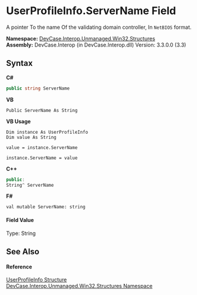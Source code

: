 # UserProfileInfo.ServerName Field
 

A pointer To the name Of the validating domain controller, In `NetBIOS` format.

**Namespace:**&nbsp;<a href="N_DevCase_Interop_Unmanaged_Win32_Structures">DevCase.Interop.Unmanaged.Win32.Structures</a><br />**Assembly:**&nbsp;DevCase.Interop (in DevCase.Interop.dll) Version: 3.3.0.0 (3.3)

## Syntax

**C#**<br />
``` C#
public string ServerName
```

**VB**<br />
``` VB
Public ServerName As String
```

**VB Usage**<br />
``` VB Usage
Dim instance As UserProfileInfo
Dim value As String

value = instance.ServerName

instance.ServerName = value
```

**C++**<br />
``` C++
public:
String^ ServerName
```

**F#**<br />
``` F#
val mutable ServerName: string
```


#### Field Value
Type: String

## See Also


#### Reference
<a href="T_DevCase_Interop_Unmanaged_Win32_Structures_UserProfileInfo">UserProfileInfo Structure</a><br /><a href="N_DevCase_Interop_Unmanaged_Win32_Structures">DevCase.Interop.Unmanaged.Win32.Structures Namespace</a><br />